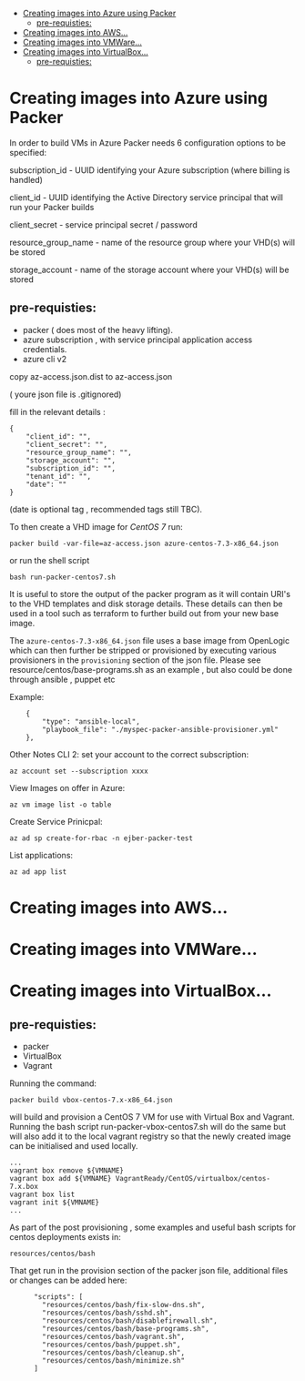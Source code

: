 
<!-- TOC -->

- [Creating images into Azure using Packer](#creating-images-into-azure-using-packer)
    - [pre-requisties:](#pre-requisties)
- [Creating images into AWS...](#creating-images-into-aws)
- [Creating images into VMWare...](#creating-images-into-vmware)
- [Creating images into VirtualBox...](#creating-images-into-virtualbox)
    - [pre-requisties:](#pre-requisties-1)

<!-- /TOC -->

# Creating images into Azure using Packer 
In order to build VMs in Azure Packer needs 6 configuration options to be specified:

subscription_id - UUID identifying your Azure subscription (where billing is handled)

client_id - UUID identifying the Active Directory service principal that will run your Packer builds

client_secret - service principal secret / password

resource_group_name - name of the resource group where your VHD(s) will be stored

storage_account - name of the storage account where your VHD(s) will be stored

## pre-requisties:
- packer ( does most of the heavy lifting).
- azure subscription , with service principal application access credentials.
- azure cli v2

copy az-access.json.dist to az-access.json

( youre json file is .gitignored)

fill in the relevant details : 

```
{
    "client_id": "",
    "client_secret": "",
    "resource_group_name": "",
    "storage_account": "",
    "subscription_id": "",
    "tenant_id": "",
    "date": ""
}
```

(date is optional tag , recommended tags still TBC).

To then create a VHD image for *CentOS 7* run:
```
packer build -var-file=az-access.json azure-centos-7.3-x86_64.json
```
or run the shell script
```
bash run-packer-centos7.sh
```

It is useful to store the output of the packer program as it will contain URI's 
to the VHD templates and disk storage details. These details can then be used in a tool such as terraform to further build out from your new base image.

The `azure-centos-7.3-x86_64.json` file uses a base image from OpenLogic which can then further be stripped or provisioned by executing various provisioners in the `provisioning` section of the json file.
Please see resource/centos/base-programs.sh as an example , but also could be done through ansible , puppet etc

Example:
```
    {
        "type": "ansible-local",
        "playbook_file": "./myspec-packer-ansible-provisioner.yml"
    },
```

Other Notes CLI 2:
set your account to the correct subscription:
```
az account set --subscription xxxx
```
View Images on offer in Azure:
```
az vm image list -o table
```

Create Service Prinicpal:
```
az ad sp create-for-rbac -n ejber-packer-test
```

List applications:
```
az ad app list
```

# Creating images into AWS...
# Creating images into VMWare...
# Creating images into VirtualBox...
## pre-requisties:
- packer
- VirtualBox
- Vagrant 

Running the command:
```
packer build vbox-centos-7.x-x86_64.json
```
will build and provision a CentOS 7 VM for use with Virtual Box and Vagrant.
Running the bash script run-packer-vbox-centos7.sh will do the same but will
also add it to the local vagrant registry so that the newly created 
image can be initialised and used locally.
```
...
vagrant box remove ${VMNAME}
vagrant box add ${VMNAME} VagrantReady/CentOS/virtualbox/centos-7.x.box
vagrant box list
vagrant init ${VMNAME}
...

```

As part of the post provisioning , some examples and useful bash scripts for centos deployments exists in:
```
resources/centos/bash
```
That get run in the provision section of the packer json file, additional files or changes can be added here:
```
      "scripts": [
        "resources/centos/bash/fix-slow-dns.sh",
        "resources/centos/bash/sshd.sh",
        "resources/centos/bash/disablefirewall.sh",
        "resources/centos/bash/base-programs.sh",
        "resources/centos/bash/vagrant.sh",
        "resources/centos/bash/puppet.sh",
        "resources/centos/bash/cleanup.sh",
        "resources/centos/bash/minimize.sh"
      ]
```